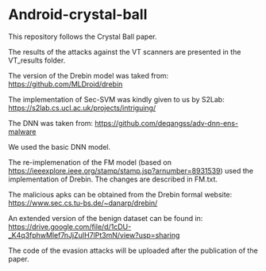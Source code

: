 # Android-crystal-ball
This repository follows the Crystal Ball paper.

The results of the attacks against the VT scanners are presented in the VT_results folder.

The version of the Drebin model was taked from:
https://github.com/MLDroid/drebin

The implementation of Sec-SVM was kindly given to us by S2Lab:
https://s2lab.cs.ucl.ac.uk/projects/intriguing/

The DNN was taken from:
https://github.com/deqangss/adv-dnn-ens-malware

We used the basic DNN model.

The re-implemenation of the FM model (based on https://ieeexplore.ieee.org/stamp/stamp.jsp?arnumber=8931539) used the implementation of Drebin. The changes are described in FM.txt.

The malicious apks can be obtained from the Drebin formal website:
https://www.sec.cs.tu-bs.de/~danarp/drebin/

An extended version of the benign dataset can be found in:
https://drive.google.com/file/d/1cDU-_K4q3fphwMlef7nJjZuIH7lPt3mN/view?usp=sharing

The code of the evasion attacks will be uploaded after the publication of the paper.
